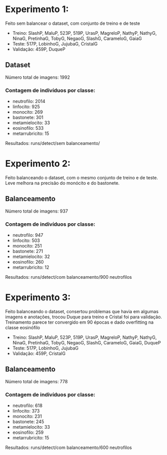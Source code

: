 # Experimento 1:
Feito sem balancear o dataset, com conjunto de treino e de teste

- Treino: SlashP, MaluP, 523P, 519P, UrasP, MagreloP, NathyP, NathyG, NinaG, PretinhaG, TobyG, NegaoG, SlashG, CarameloG, GaiaG
- Teste: 517P, LobinhoG, JujubaG, CristalG
- Validação: 459P, DuqueP

## Dataset
Número total de imagens: 1992

### Contagem de indivíduos por classe:
- neutrofilo: 2014
- linfocito: 925
- monocito: 269
- bastonete: 301
- metamielocito: 33
- eosinofilo: 533
- metarrubricito: 15

Resultados: runs/detect/sem balanceamento/

# Experimento 2:
Feito balanceando o dataset, com o mesmo conjunto de treino e de teste.
Leve melhora na precisão do monócito e do bastonete.

## Balanceamento
Número total de imagens: 937

### Contagem de indivíduos por classe:
- neutrofilo: 947
- linfocito: 503
- monocito: 251
- bastonete: 271
- metamielocito: 32
- eosinofilo: 260
- metarrubricito: 12

Resultados: runs/detect/com balanceamento/900 neutrofilos

# Experimento 3:
Feito balanceando o dataset, consertou problemas que havia em algumas imagens e anotações, trocou Duque para treino e Cristal foi para validação.
Treinamento parece ter convergido em 90 épocas e dado overfitting na classe eosinófilo

- Treino: SlashP, MaluP, 523P, 519P, UrasP, MagreloP, NathyP, NathyG, NinaG, PretinhaG, TobyG, NegaoG, SlashG, CarameloG, GaiaG, DuqueP
- Teste: 517P, LobinhoG, JujubaG
- Validação: 459P, CristalG

## Balanceamento
Número total de imagens: 778

### Contagem de indivíduos por classe:
- neutrofilo: 618
- linfocito: 373
- monocito: 231
- bastonete: 245
- metamielocito: 33
- eosinofilo: 259
- metarrubricito: 15

Resultados: runs/detect/com balanceamento/600 neutrofilos

